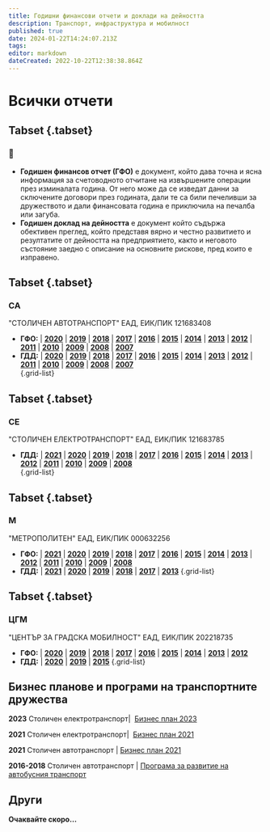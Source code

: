 ```yaml
---
title: Годишни финансови отчети и доклади на дейността
description: Транспорт, инфраструктура и мобилност
published: true
date: 2024-01-22T14:24:07.213Z
tags: 
editor: markdown
dateCreated: 2022-10-22T12:38:38.864Z
---
```


# Всички отчети
## Tabset {.tabset}
### 📄
- **Годишен финансов отчет (ГФО)** е документ, който дава точна и ясна информация за счетоводното отчитане на извършените операции през изминалата година. От него може да се изведат данни за сключените договори през годината, дали те са били печеливши за дружеството и дали финансовата година е приключила на печалба или загуба. 
- **Годишен доклад на дейността** е документ който съдържа обективен преглед, който представя вярно и честно развитието и резултатите от дейността на предприятието, както и неговото състояние заедно с описание на основните рискове, пред които е изправено.

## Tabset {.tabset}
### СА
"СТОЛИЧЕН АВТОТРАНСПОРТ" ЕАД, ЕИК/ПИК 121683408
- **ГФО:** | [**2020**](https://drive.google.com/file/d/1UgLEJIGlWk6nkvtzMT0Y5ADJraKQnFQy/view?usp=sharing) | [**2019**](https://drive.google.com/file/d/152NWQN0itdptkKg_WDEV5rO4bpHRxqfo/view?usp=sharing) | [**2018**](https://drive.google.com/file/d/139ObYMOjaMfcjkzsssaYM5Vv10kZzwNH/view?usp=sharing) | [**2017**](https://drive.google.com/file/d/1oKqY2ZO-XlSjQr7oRu-qTV88-aOIZfI2/view?usp=sharing) | [**2016**](https://drive.google.com/file/d/1CnIWHz6mBFOfZMbudwh41W18RrEYo_NM/view?usp=sharing) | [**2015**](https://drive.google.com/file/d/1A6jZM1XGytlnYt6SFM4zKG34lHU0-Sau/view?usp=sharing) | [**2014**](https://drive.google.com/file/d/1b0M3deJ0oUiA_Kr8uOHUpuKfOTuVEBmd/view?usp=sharing) | [**2013**](https://drive.google.com/file/d/16OgXAn6Cu_Ul8-gMY2bnmHkLsN8Cw0Sf/view?usp=sharing) | [**2012**](https://drive.google.com/file/d/1uiwPzYeA_QejZoTuCuKLRzwi3_LGLI7E/view?usp=sharing) | [**2011**](https://drive.google.com/file/d/1G3cGpazLCJ0fbZUkwla4TZy9GoKkcrer/view?usp=sharing) | [**2010**](https://drive.google.com/file/d/1yDSyGoLOoKFxy7pbGVpwy9mXQwqmpXC2/view?usp=sharing) | [**2009**](https://drive.google.com/file/d/1uDV0IOGYDIXe6nLgSQVjWYpS4x9tMNxT/view?usp=sharing) | [**2008**](https://drive.google.com/file/d/1goDJQ5gGkkHherWmEapKXE6xw8tOaz--/view?usp=sharing) | [**2007**](https://drive.google.com/file/d/1sfsDxu1fQJR8eAWmOT56mCGn3fyeR39u/view?usp=sharing)
- **ГДД:** | [**2020**](https://drive.google.com/file/d/19GLhsGTyTrxYhJT0C7F0jhRqK_HqH86x/view?usp=sharing) | [**2019**](https://drive.google.com/file/d/1ShM7eRRoNSzkdcLUT6fYv1iCavGBge9D/view?usp=sharing) | [**2018**](https://drive.google.com/file/d/1zbQQeY_nut6k00tIXb57ZB8pRmD8zHj5/view?usp=sharing) | [**2017**](https://drive.google.com/file/d/1gruhUVKxrCf2lvtwI_TFLOEuRKmI2txl/view?usp=sharing) | [**2016**](https://drive.google.com/file/d/1UCKf2I-o3qu_A6F3TAfnfbnd0IwVrhQ-/view?usp=sharing) | [**2015**](https://drive.google.com/file/d/1U6D0CEy-qTbS23XYQ3vfP5MspfRbrVyP/view?usp=sharing) | [**2014**](https://drive.google.com/file/d/1sIzj7LaWgyg4iA3ZeT_oln2Yd5vMWjlJ/view?usp=sharing) | [**2013**](https://drive.google.com/file/d/1vAVpdlfQ4yO_AhW4H_lmiUGJ-wsCTcpk/view?usp=sharing) | [**2012**](https://drive.google.com/file/d/1Jyumizj8reG1PHeSQY7LTtrYbBNPNdPL/view?usp=sharing) | [**2011**](https://drive.google.com/file/d/1pMfxCJPgP6WcSZazWIbAvpQ8yyxFWHi3/view?usp=sharing) | [**2010**](https://drive.google.com/file/d/1ywkjAYWcmxqY5fqH2KXExDbkXyUbV5bn/view?usp=sharing) | [**2009**](https://drive.google.com/file/d/1_yg5KWNVVRpj93leNKCaeufFTy3bCeXD/view?usp=sharing) | [**2008**](https://drive.google.com/file/d/1b77O1fNrlJWG8XIGzly6pTSbuSTTKa5C/view?usp=sharing) | [**2007**](https://drive.google.com/file/d/1M-H28jHgV4BVDIyh5BASNX6fB3iZdePU/view?usp=sharing)    
{.grid-list}

## Tabset {.tabset}
### СЕ
"СТОЛИЧЕН ЕЛЕКТРОТРАНСПОРТ" ЕАД, ЕИК/ПИК 121683785
- **ГДД:** | [**2021**](https://drive.google.com/file/d/1CdbOm8tIHs14ztO3NtgNnP1GLq5p5EX5/view?usp=sharing) | [**2020**](https://drive.google.com/file/d/1ORZV7XIQjpQxjDKjdQ6jg0dqKe5MHHmi/view?usp=sharing) | [**2019**](https://drive.google.com/file/d/14LBteOmFJ3w25p0jPQdUR2QmPD2oPO33/view?usp=sharing) | [**2018**](https://drive.google.com/file/d/15Y5Ikh9YxfFebfCbYoSLn_zUHmTgwzye/view?usp=sharing) | [**2017**](https://drive.google.com/file/d/12M7Vc-mj43PH_J02P4gF4vv__pyiQUVV/view?usp=sharing) | [**2016**](https://drive.google.com/file/d/1opBKrh-DRnJhZZyrlWiyXhrCO9dU3NPI/view?usp=sharing) | [**2015**](https://drive.google.com/file/d/1_QfuoPq9LdsjHslAwU8_650fJmYo3eBl/view?usp=sharing) | [**2014**](https://drive.google.com/file/d/1jsosQaK3MlLmOpcvy5qh9NzfE2SHpGEh/view?usp=sharing) | [**2013**](https://drive.google.com/file/d/1gAjdO1oxjrJ_oGp8y_7oFuHza26k5jqB/view?usp=sharing) | [**2012**](https://drive.google.com/file/d/1HMH5xsOIyIGnwWVoOEzM_Ku6NpaWnUc5/view?usp=sharing) | [**2011**](https://drive.google.com/file/d/15j-Cc8VQEjjrIk5nFUAiGPEzYkSyXw6s/view?usp=sharing) | [**2010**](https://drive.google.com/file/d/1rof7q_0_2IKOmccSzVgTWPY7opfZa3nb/view?usp=sharing) | [**2009**](https://drive.google.com/file/d/1z9Yg4SuAf3xtUXZItViUGfkcExg0YYr8/view?usp=sharing) | [**2008**](https://drive.google.com/file/d/1S-dxzXQ-a3se8se3V4wizXpEwQpzNIek/view?usp=sharing)  
{.grid-list}

## Tabset {.tabset}
### М
"МЕТРОПОЛИТЕН" ЕАД, ЕИК/ПИК 000632256
- **ГФО:** | [**2021**](https://drive.google.com/file/d/15UgHC7_TBL6CIkQQKGbj0mp64Luh_TAa/view?usp=sharing) | [**2020**](https://drive.google.com/file/d/1RgwfxLzs3FWrOB2vLlDeNabbu-ydbo3x/view?usp=sharing) | [**2019**](https://drive.google.com/file/d/1t1CVQF8b4fEwPN_npr1n2Y_vqp1SlQGY/view?usp=sharing) | [**2018**](https://drive.google.com/file/d/1dyqW_ztPWyQU1-G-j9hxgLTPS2tDjUAr/view?usp=sharing) | [**2017**](https://drive.google.com/file/d/14WUnd6IFiJb4_c-g3JTxRkmmPlTj6g98/view?usp=sharing) | [**2016**](https://drive.google.com/file/d/1rEJ48PBSySwQS1s8jiteAgsIx8RSjdML/view?usp=sharing) | [**2015**](https://drive.google.com/file/d/1a1qomdGnFxZ9kEBka54nqDsINDXHcNiy/view?usp=sharing) | [**2014**](https://drive.google.com/file/d/1F_z1ff5P-PzcAkeAbkQhuBjATTniJfae/view?usp=sharing) | [**2013**](https://drive.google.com/file/d/1E_E1SD5hLDx5lTKXakhw46mevBzhotjU/view?usp=sharing) | [**2012**](https://drive.google.com/file/d/1qn95ihHBA6H3m7up87rW3NhPnRLPLD1l/view?usp=sharing) | [**2011**](https://drive.google.com/file/d/12NpL9Dykc_bKNa3ERyufELFScJUSx9KR/view?usp=sharing) | [**2010**](https://drive.google.com/file/d/1ojFpIFvrknzQ9147wKI4LbH-WsO3LTpn/view?usp=sharing) | [**2009**](https://drive.google.com/file/d/16tZHMrTA6WZKlBtq0d7qqsBm9_MlgJVx/view?usp=sharing) | [**2008**](https://drive.google.com/file/d/1DaWlTzwlTNSm3zeDtKLLJgencvcXQCUq/view?usp=sharing)
- **ГДД:** | [**2021**](https://drive.google.com/file/d/11Ph77DdGPOzC2bVMBpfpLG8LBzH6nSzV/view?usp=sharing) | [**2020**](https://drive.google.com/file/d/1VXtUEHLl2g7pljgKOwCf1oRRqu8FFMzG/view?usp=sharing) | [**2019**](https://drive.google.com/file/d/1La4iTKGRsYl8be7GVyom3h8tv3VvnYYL/view?usp=sharing) | [**2018**](https://drive.google.com/file/d/1k5nepifyvSwnHI-QzSKP2PkUAVLUIq1v/view?usp=sharing) | [**2017**](https://drive.google.com/file/d/1MDLCg8sU8zJZ2ZrC4OIyY-e8h9hTAwTT/view?usp=sharing) | [**2013**](https://drive.google.com/file/d/1oEvplrYn_-_AijDAH0Z2n6-6C4jqmBlB/view?usp=sharing)
{.grid-list}

## Tabset {.tabset}
### ЦГМ
"ЦЕНТЪР ЗА ГРАДСКА МОБИЛНОСТ" ЕАД, ЕИК/ПИК 202218735
- **ГФО:** | [**2020**](https://drive.google.com/file/d/1JKPTBLlPpMV14ZE4s6zHSPVCIqxv2Vo5/view?usp=sharing) | [**2019**](https://drive.google.com/file/d/1u1SvrY0HBkLCnaifDSHTIZVIfHaVJqWC/view?usp=sharing) | [**2018**](https://drive.google.com/file/d/13ist__ZkKNN40CZwLfsWR6k-2uo3-lmZ/view?usp=sharing) | [**2017**](https://drive.google.com/file/d/1qF8V9tK5qHXcnIlNg0mpBedUNKRiCWBc/view?usp=sharing) | [**2016**](https://drive.google.com/file/d/12g0WMignU3Im5_pmNxMxnkqjKt7RJxcT/view?usp=sharing) | [**2015**](https://drive.google.com/file/d/1hT4s-eLCyNtpmBcKvS6WIonPzCzEthRq/view?usp=sharing) | [**2014**](https://drive.google.com/file/d/1DddD1KXSbh04fzeWrtFYANKHOCI0cRlo/view?usp=sharing) | [**2013**](https://drive.google.com/file/d/1VTUQIHVajMJWuigJ1qeaVlF9rrESDAlI/view?usp=sharing) | [**2012**](https://drive.google.com/file/d/1s5UrVawvaffPUFkm-tFXnKfPERrgukMV/view?usp=sharing)
- **ГДД:** | [**2020**](https://drive.google.com/file/d/1N_M4pnvtJm6U9oiPA8Wbno-MI_fF1a6e/view?usp=sharing) | [**2019**](https://drive.google.com/file/d/1-9u6NBKKu_6ugCh6U_WS-xopLDBpGBa5/view?usp=sharing) | [**2015**](https://drive.google.com/file/d/1lTwefJqaVXJjkoeRjnEBRTRbs0k6AmZm/view?usp=sharing)
{.grid-list}



## Бизнес планове и програми на транспортните дружества


**2023** Столичен електротранспорт|  [Бизнес план 2023](https://drive.google.com/file/d/11rB0tOR4F7tpJBH4WzZtmxs8BPmLW_a_/view?usp=sharing)

**2021** Столичен електротранспорт|  [Бизнес план 2021](https://drive.google.com/file/d/1gJcwABOOxH86Ssycw8r6OG0wjDd6Bb8N/view?usp=sharing)

**2021** Столичен автотранспорт | [Бизнес план 2021](https://drive.google.com/file/d/1pe2K27K6grEp20XSasaDOUm_G3gDOXXc/view?usp=sharing)

**2016-2018** Столичен автотранспорт | [Програма за развитие на автобусния транспорт](http://trinmo.org/bg/planning-and-strategies/2016-2018-programa-za-razvitie-na-avobusnia-transport)
## Други

**Очаквайте скоро…**